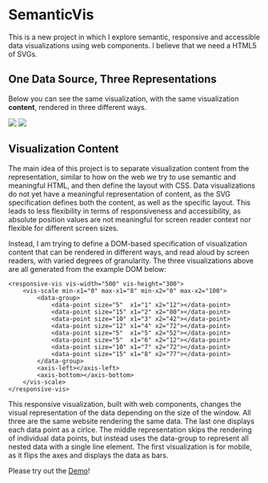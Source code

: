 # SemanticVis
This is a new project in which I explore semantic, responsive and accessible data visualizations using web components.
I believe that we need a HTML5 of SVGs.

## One Data Source, Three Representations
Below you can see the same visualization, with the same visualization **content**,
rendered in three different ways.

![](small-screens.png)
![](wide-screen.png)

## Visualization Content
The main idea of this project is to separate visualization content from the representation,
similar to how on the web we try to use semantic and meaningful HTML, and then define the
layout with CSS. Data visualizations do not yet have a meaningful representation of content,
as the SVG specification defines both the content, as well as the specific layout. This leads
to less flexibility in terms of responsiveness and accessibility, as absolute position values
are not meaningful for screen reader context nor flexible for different screen sizes.

Instead, I am trying to define a DOM-based specification of visualization content that can be
rendered in different ways, and read aloud by screen readers, with varied degrees of 
granularity. The three visualizations above are all generated from the example DOM below:
```
<responsive-vis vis-width="500" vis-height="300">
    <vis-scale min-x1="0" max-x1="8" min-x2="0" max-x2="100">
        <data-group>
            <data-point size="5"  x1="1" x2="12"></data-point>
            <data-point size="15" x1="2" x2="80"></data-point>
            <data-point size="10" x1="3" x2="42"></data-point>
            <data-point size="12" x1="4" x2="72"></data-point>
            <data-point size="5"  x1="5" x2="52"></data-point>
            <data-point size="5"  x1="6" x2="12"></data-point>
            <data-point size="10" x1="7" x2="72"></data-point>
            <data-point size="15" x1="8" x2="77"></data-point>
        </data-group>
        <axis-left></axis-left>
        <axis-bottom></axis-bottom>
    </vis-scale>
</responsive-vis>
```

This responsive visualization, built with web components, changes the visual representation of the data depending on
the size of the window. All three are the same website rendering the same data. The last one displays each data
point as a cirlce. The middle representation skips the rendering of individual data points, but instead uses the
data-group to represent all nested data with a single line element. The first visualization is for mobile, as it
flips the axes and displays the data as bars.

Please try out the [Demo](https://michaschwab.github.io/responsive-vis/demo)!
